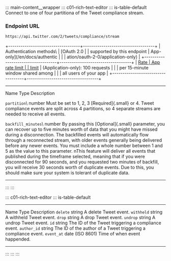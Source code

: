 ::: main-content__wrapper
::: c01-rich-text-editor
::: is-table-default
Connect to one of four partitiona of the Tweet compliance stream.

### Endpoint URL

` https://api.twitter.com/2/tweets/compliance/stream `

+-----------------------------------+-----------------------------------+
| Authentication methods\           | [OAuth 2.0                        |
| supported by this endpoint        | App-only](/en/docs/authentic      |
|                                   | ation/oauth-2-0/application-only) |
+-----------------------------------+-----------------------------------+
| [Rate                             | App rate limit                    |
| limit](/en/docs/rate-limits)      | (Application-only): 100 requests  |
|                                   | per 15-minute window shared among |
|                                   | all users of your app             |
+-----------------------------------+-----------------------------------+

  ----------------------- ----------------------- -----------------------
  Name                    Type                    Description

  ` partition `\          number                  Must be set to 1, 2, 3
  [Required]{.small}                              or 4. Tweet compliance
                                                  events are split across
                                                  4 partitions, so 4
                                                  separate streams are
                                                  needed to receive all
                                                  events.

  ` backfill_minutes `\   number                  By passing this
  [Optional]{.small}                              parameter, you can
                                                  recover up to five
                                                  minutes worth of data
                                                  that you might have
                                                  missed during a
                                                  disconnection. The
                                                  backfilled events will
                                                  automatically flow
                                                  through a reconnected
                                                  stream, with older
                                                  events generally being
                                                  delivered before any
                                                  newer events. You must
                                                  include a whole number
                                                  between 1 and 5 as the
                                                  value to this
                                                  parameter. nThis
                                                  feature will deliver
                                                  all events that
                                                  published during the
                                                  timeframe selected,
                                                  meaning that if you
                                                  were disconnected for
                                                  90 seconds, and you
                                                  requested two minutes
                                                  of backfill, you will
                                                  receive 30 seconds
                                                  worth of duplicate
                                                  events. Due to this,
                                                  you should make sure
                                                  your system is tolerant
                                                  of duplicate data.
  ----------------------- ----------------------- -----------------------
:::
:::

::: c01-rich-text-editor
::: is-table-default
  --------------- ----------------- ----------------------------------------------------------------
  Name            Type              Description
  ` delete `      string            A delete Tweet event.
  ` withheld `    string            A withheld Tweet event.
  ` drop `        string            A drop Tweet event.
  ` undrop `      string            A undrop Tweet event.
  ` id `          string            The ID of the Tweet triggering a compliance event.
  ` author_id `   string            The ID of the author of a Tweet triggering a compliance event.
  ` event_at `    date (ISO 8601)   Time of when event happended.
  --------------- ----------------- ----------------------------------------------------------------
:::
:::
:::
